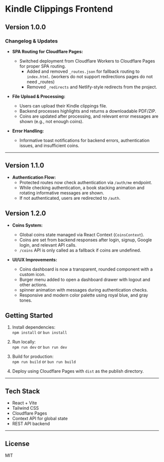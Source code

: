 # Kindle Clippings Frontend

## Version 1.0.0

### Changelog & Updates

- **SPA Routing for Cloudflare Pages:**  
    - Switched deployment from Cloudflare Workers to Cloudflare Pages for proper SPA routing.
        - Added and removed `_routes.json` for fallback routing to `index.html`. (workers do not support redirections pages do not need _routes)
        - Removed `_redirects` and Netlify-style redirects from the project.

- **File Upload & Processing:**  
  - Users can upload their Kindle clippings file.
  - Backend processes highlights and returns a downloadable PDF/ZIP.
  - Coins are updated after processing, and relevant error messages are shown (e.g., not enough coins).

- **Error Handling:**  
  - Informative toast notifications for backend errors, authentication issues, and insufficient coins.

---

## Version 1.1.0

- **Authentication Flow:**  
    - Protected routes now check authentication via `/auth/me` endpoint.
    - While checking authentication, a book stacking animation and rotating informative messages are shown.
    - If not authenticated, users are redirected to `/auth`.

## Version 1.2.0

- **Coins System:**  
  - Global coins state managed via React Context (`CoinsContext`).
  - Coins are set from backend responses after login, signup, Google login, and relevant API calls.
  - `/coins` API is only called as a fallback if coins are undefined.

- **UI/UX Improvements:**  
  - Coins dashboard is now a transparent, rounded component with a custom icon.
  - Burger menu added to open a dashboard drawer with logout and other actions.
  - spinner animation with messages during authentication checks.
  - Responsive and modern color palette using royal blue, and gray tones.


## Getting Started

1. Install dependencies:  
   `npm install` or `bun install`

2. Run locally:  
   `npm run dev` or `bun run dev`

3. Build for production:  
   `npm run build` or `bun run build`

4. Deploy using Cloudflare Pages with `dist` as the publish directory.

---

## Tech Stack

- React + Vite
- Tailwind CSS
- Cloudflare Pages
- Context API for global state
- REST API backend

---

## License

MIT
